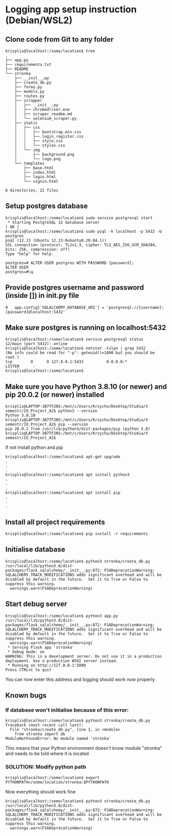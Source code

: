 # Logging app setup instruction (Debian/WSL2)

## Clone code from Git to any folder
```
krisplis@localhost:/some/location$ tree
.
├── app.py
├── requirements.txt
├── README
└── stronka
    ├── __init__.py
    ├── create_db.py
    ├── forms.py
    ├── models.py
    ├── routes.py
    ├── scrapper
    │   ├── __init__.py
    │   ├── chromedriver.exe
    │   ├── scraper_readme.md
    │   └── selenium_scraper.py
    ├── static
    │   ├── css
    │   │   ├── bootstrap.min.css
    │   │   ├── login_register.css
    │   │   ├── style.css
    │   │   └── styles.css
    │   └── img
    │       ├── background.png
    │       └── logo.png
    └── templates
        ├── base.html
        ├── index.html
        ├── login.html
        └── signin.html

6 directories, 22 files
```

## Setup postgres database
```
krisplis@localhost:/some/location$ sudo service postgresql start
 * Starting PostgreSQL 12 database server                                                                                                            [ OK ]
krisplis@localhost:/some/location$ sudo psql -h localhost -p 5432 -U postgres
psql (12.13 (Ubuntu 12.13-0ubuntu0.20.04.1))
SSL connection (protocol: TLSv1.3, cipher: TLS_AES_256_GCM_SHA384, bits: 256, compression: off)
Type "help" for help.

postgres=# ALTER USER postgres WITH PASSWORD [password];
ALTER USER
postgres=#\q
```

## Provide postgres username and password (inside []) in __init__.py file
```
9   app.config['SQLALCHEMY_DATABASE_URI'] = 'postgresql://[username]:[password]@localhost:5432'
```

## Make sure postgres is running on localhost:5432
```
krisplis@localhost:/some/location$ service postgresql status
12/main (port 5432): online
krisplis@localhost:/some/location$ netstat -tulpn | grep 5432
(No info could be read for "-p": geteuid()=1000 but you should be root.)
tcp        0      0 127.0.0.1:5432          0.0.0.0:*               LISTEN      -
krisplis@localhost:/some/location$
```

## Make sure you have Python 3.8.10 (or newer) and pip 20.0.2 (or newer) installed
```
krisplis@LAPTOP-3B7TF2NS:/mnt/c/Users/Krzychu/Desktop/Studia/V semestr/IO_Project_A2$ python3 --version
Python 3.8.10
krisplis@LAPTOP-3B7TF2NS:/mnt/c/Users/Krzychu/Desktop/Studia/V semestr/IO_Project_A2$ pip --version
pip 20.0.2 from /usr/lib/python3/dist-packages/pip (python 3.8)
krisplis@LAPTOP-3B7TF2NS:/mnt/c/Users/Krzychu/Desktop/Studia/V semestr/IO_Project_A2$
```
If not install python and pip
```
krisplis@localhost:/some/location$ apt-get upgrade
.
.
.
krisplis@localhost:/some/location$ apt install python3
.
.
.
krisplis@localhost:/some/location$ apt install pip
.
.
.
```

## Install all project requirements
```
krisplis@localhost:/some/location$ pip install -r requirements
```

## Initialise database
```
krisplis@localhost:/some/location$ python3 stronka/create_db.py
/usr/local/lib/python3.8/dist-packages/flask_sqlalchemy/__init__.py:872: FSADeprecationWarning: SQLALCHEMY_TRACK_MODIFICATIONS adds significant overhead and will be disabled by default in the future.  Set it to True or False to suppress this warning.
  warnings.warn(FSADeprecationWarning(
```

## Start debug server
```
krisplis@localhost:/some/location$ python3 app.py
/usr/local/lib/python3.8/dist-packages/flask_sqlalchemy/__init__.py:872: FSADeprecationWarning: SQLALCHEMY_TRACK_MODIFICATIONS adds significant overhead and will be disabled by default in the future.  Set it to True or False to suppress this warning.
  warnings.warn(FSADeprecationWarning(
 * Serving Flask app 'stronka'
 * Debug mode: on
WARNING: This is a development server. Do not use it in a production deployment. Use a production WSGI server instead.
 * Running on http://127.0.0.1:5000
Press CTRL+C to quit
```
You can now enter this address and logging should work now properly

## Known bugs
### If database won't initialise because of this error:
```
krisplis@localhost:/some/location$ python3 stronka/create_db.py
Traceback (most recent call last):
  File "stronka/create_db.py", line 1, in <module>
    from stronka import db
ModuleNotFoundError: No module named 'stronka'
```
This means that your Python environment doesn't know module "stronka" and needs to be told where it is located
### SOLUTION: Modify python path
```
krisplis@localhost:/some/location$ export PYTHONPATH=/some/location/stronka:$PYTHONPATH
```
Now everything should work fine
```
krisplis@localhost:/some/location$ python3 stronka/create_db.py
/usr/local/lib/python3.8/dist-packages/flask_sqlalchemy/__init__.py:872: FSADeprecationWarning: SQLALCHEMY_TRACK_MODIFICATIONS adds significant overhead and will be disabled by default in the future.  Set it to True or False to suppress this warning.
  warnings.warn(FSADeprecationWarning(
```
